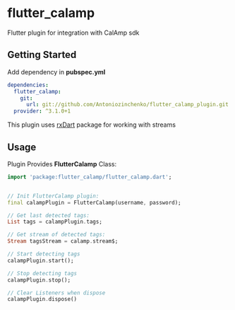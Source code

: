 # flutter_calamp

Flutter plugin for integration with CalAmp sdk

## Getting Started

Add dependency in **pubspec.yml**
```yml
dependencies:
  flutter_calamp:
    git:
      url: git://github.com/Antoniozinchenko/flutter_calamp_plugin.git
  provider: ^3.1.0+1
```
This plugin uses [rxDart](https://pub.dev/packages/rxdart) package for working with streams


## Usage

Plugin Provides **FlutterCalamp** Class:

```dart
import 'package:flutter_calamp/flutter_calamp.dart';


// Init FlutterCalamp plugin:
final calampPlugin = FlutterCalamp(username, password); 

// Get last detected tags:
List tags = calampPlugin.tags;

// Get stream of detected tags:
Stream tagsStream = calamp.stream$;

// Start detecting tags
calampPlugin.start();

// Stop detecting tags
calampPlugin.stop();

// Clear Listeners when dispose
calampPlugin.dispose()
```